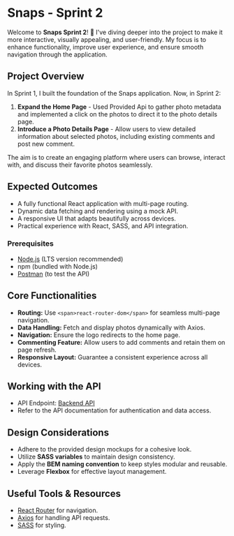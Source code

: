 # Snaps - Sprint 2

Welcome to **Snaps Sprint 2**! 🚀 I've diving deeper into the project to make it more interactive, visually appealing, and user-friendly. My focus is to enhance functionality, improve user experience, and ensure smooth navigation through the application.

## Project Overview

In Sprint 1, I built the foundation of the Snaps application. Now, in Sprint 2:

1. **Expand the Home Page** - Used Provided Api to gather photo metadata and implemented a click on the photos to direct it to the photo details page.
2. **Introduce a Photo Details Page** - Allow users to view detailed information about selected photos, including existing comments and post new comment.

The aim is to create an engaging platform where users can browse, interact with, and discuss their favorite photos seamlessly.

## Expected Outcomes

* A fully functional React application with multi-page routing.
* Dynamic data fetching and rendering using a mock API.
* A responsive UI that adapts beautifully across devices.
* Practical experience with React, SASS, and API integration.

### Prerequisites

* [Node.js](https://nodejs.org/) (LTS version recommended)
* npm (bundled with Node.js)
* [Postman](https://www.postman.com/) (to test the API)

## Core Functionalities

* **Routing:** Use `<span>react-router-dom</span>` for seamless multi-page navigation.
* **Data Handling:** Fetch and display photos dynamically with Axios.
* **Navigation:** Ensure the logo redirects to the home page.
* **Commenting Feature:** Allow users to add comments and retain them on page refresh.
* **Responsive Layout:** Guarantee a consistent experience across all devices.

## Working with the API

* API Endpoint: [Backend API](https://unit-3-project-c5faaab51857.herokuapp.com/)
* Refer to the API documentation for authentication and data access.

## Design Considerations

* Adhere to the provided design mockups for a cohesive look.
* Utilize **SASS variables** to maintain design consistency.
* Apply the **BEM naming convention** to keep styles modular and reusable.
* Leverage **Flexbox** for effective layout management.

## Useful Tools & Resources

* [React Router](https://reactrouter.com/) for navigation.
* [Axios](https://axios-http.com/) for handling API requests.
* [SASS](https://sass-lang.com/) for styling.
